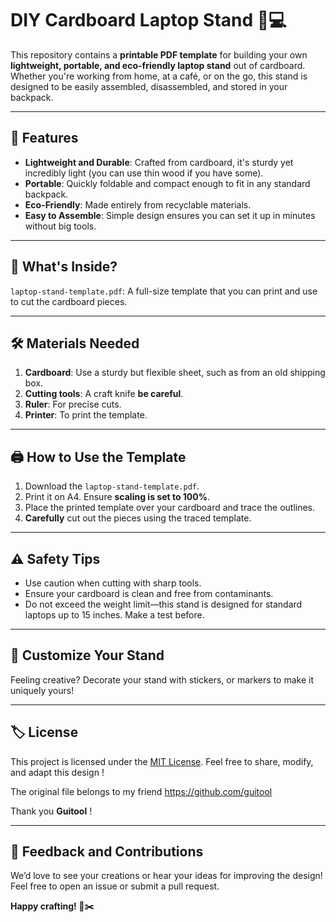 # DIY Cardboard Laptop Stand 📐💻  

This repository contains a **printable PDF template** for building your own **lightweight, portable, and eco-friendly laptop stand** out of cardboard. Whether you're working from home, at a café, or on the go, this stand is designed to be easily assembled, disassembled, and stored in your backpack.  

---

## 🎯 Features  
- **Lightweight and Durable**: Crafted from cardboard, it's sturdy yet incredibly light (you can use thin wood if you have some).  
- **Portable**: Quickly foldable and compact enough to fit in any standard backpack.  
- **Eco-Friendly**: Made entirely from recyclable materials.  
- **Easy to Assemble**: Simple design ensures you can set it up in minutes without big tools.  

---

## 📂 What's Inside?  
`laptop-stand-template.pdf`: A full-size template that you can print and use to cut the cardboard pieces.  

---

## 🛠️ Materials Needed  
1. **Cardboard**: Use a sturdy but flexible sheet, such as from an old shipping box.  
2. **Cutting tools**: A craft knife  **be careful**.  
3. **Ruler**: For precise cuts.  
4. **Printer**: To print the template.  

---

## 🖨️ How to Use the Template  
1. Download the `laptop-stand-template.pdf`.  
2. Print it on A4. Ensure **scaling is set to 100%**.  
3. Place the printed template over your cardboard and trace the outlines.  
4. **Carefully** cut out the pieces using the traced template.  

---

## ⚠️ Safety Tips  
- Use caution when cutting with sharp tools.  
- Ensure your cardboard is clean and free from contaminants.  
- Do not exceed the weight limit—this stand is designed for standard laptops up to 15 inches. Make a test before.

---

## 🧩 Customize Your Stand  
Feeling creative? Decorate your stand with stickers, or markers to make it uniquely yours!  

---

## 🏷️ License  
This project is licensed under the [MIT License](LICENSE). Feel free to share, modify, and adapt this design !

The original file belongs to my friend https://github.com/guitool 

Thank you **Guitool** !

---

## 📢 Feedback and Contributions  
We’d love to see your creations or hear your ideas for improving the design! Feel free to open an issue or submit a pull request.  

**Happy crafting! 🎨✂️**  
